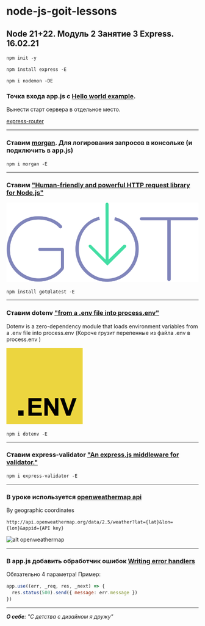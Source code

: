 # node-js-goit-lessons

## Node 21+22. Модуль 2 Занятие 3 Express. 16.02.21

```text
npm init -y
```

```text
npm install express -E
```

```text
npm i nodemon -DE
```

### Точка входа app.js с [Hello world example](https://expressjs.com/en/starter/hello-world.html).

Вынести старт сервера в отдельное место.

[express-router](https://expressjs.com/en/guide/routing.html#express-router)

---

### Ставим [morgan](https://www.npmjs.com/package/morgan). Для логирования запросов в консольке (и подключить в app.js)

```text
npm i morgan -E
```

---

### Ставим ["Human-friendly and powerful HTTP request library for Node.js"](https://www.npmjs.com/package/got)

![alt GOT](https://raw.githubusercontent.com/sindresorhus/got/HEAD/media/logo.svg)

```text
npm install got@latest -E
```

---

### Ставим dotenv ["from a .env file into process.env"](https://www.npmjs.com/package/dotenv)

Dotenv is a zero-dependency module that loads environment variables from a .env file into process.env (Короче грузит перепенные из файла .env в process.env )

![alt dotenv](https://raw.githubusercontent.com/motdotla/dotenv/master/dotenv.png)

```text
npm i dotenv -E
```

---

### Ставим express-validator ["An express.js middleware for validator."](https://www.npmjs.com/package/express-validator)

```text
npm i express-validator -E
```

---

### В уроке используется [openweathermap api](https://openweathermap.org/api)

By geographic coordinates

```text
http://api.openweathermap.org/data/2.5/weather?lat={lat}&lon={lon}&appid={API key}
```

![alt openweathermap](https://openweathermap.org/themes/openweathermap/assets/img/logo_white_cropped.png)

---

### В app.js добавить обработчик ошибок [Writing error handlers](https://expressjs.com/en/guide/error-handling.html#writing-error-handlers)

Обязательно 4 параметра! Пример:

```js
app.use((err, _req, res, _next) => {
  res.status(500).send({ message: err.message })
})
```

---

***О себе**: "С детства с дизайном я дружу"*
